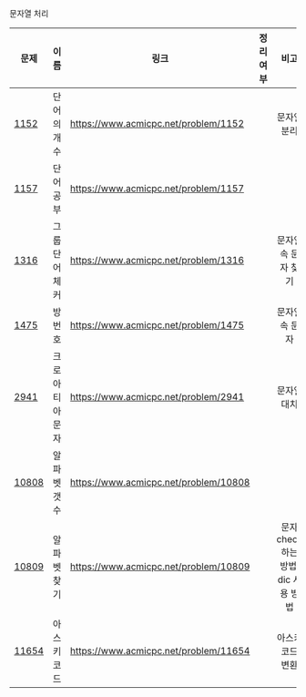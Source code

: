 문자열 처리

| 문제              | 이름       | 링크                                    | 정리여부  |            비고            |
| --------------- | -------- | ------------------------------------- | :---: | :----------------------: |
| [1152](1152/)   | 단어의 개수   | https://www.acmicpc.net/problem/1152  |       |          문자열 분리          |
| [1157](1157/)   | 단어 공부    | https://www.acmicpc.net/problem/1157  |       |                          |
| [1316](1316/)   | 그룹 단어 체커 | https://www.acmicpc.net/problem/1316  |       |       문자열 속 문자 찾기        |
| [1475](1475/)   | 방 번호     | https://www.acmicpc.net/problem/1475  |       |         문자열 속 문자         |
| [2941](2941/)   | 크로아티아 문자 | https://www.acmicpc.net/problem/2941  |       |          문자열 대치          |
| [10808](10808/) | 알파벳 갯수   | https://www.acmicpc.net/problem/10808 |       |                          |
| [10809](10809/) | 알파벳 찾기   | https://www.acmicpc.net/problem/10809 |       | 문자 check하는 방법, dic 사용 방법 |
| [11654](11654/) | 아스키 코드   | https://www.acmicpc.net/problem/11654 |       |        아스키 코드 변환         |
